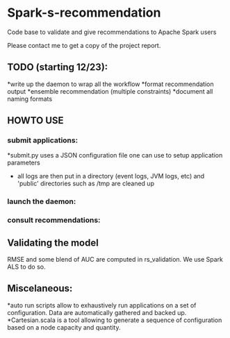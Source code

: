 # Spark-s-recommendation
Code base to validate and give recommendations to Apache Spark users

Please contact me to get a copy of the project report.

## TODO (starting 12/23): 
*write up the daemon to wrap all the workflow
*format recommendation output
*ensemble recommendation (multiple constraints)
*document all naming formats

## HOWTO USE
### submit applications:
*submit.py uses a JSON configuration file one can use to setup application parameters
* all logs are then put in a directory (event logs, JVM logs, etc) and 'public' directories such as /tmp are cleaned up

### launch the daemon:

### consult recommendations:

## Validating the model 
RMSE and some blend of AUC are computed in rs_validation. We use Spark ALS to do so.

## Miscelaneous:
*auto run scripts allow to exhaustively run applications on a set of configuration. Data are automatically gathered and backed up.
*Cartesian.scala is a tool allowing to generate a sequence of configuration based on a node capacity and quantity.

